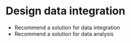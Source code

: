 # Design data integration

* Recommend a solution for data integration
* Recommend a solution for data analysis
